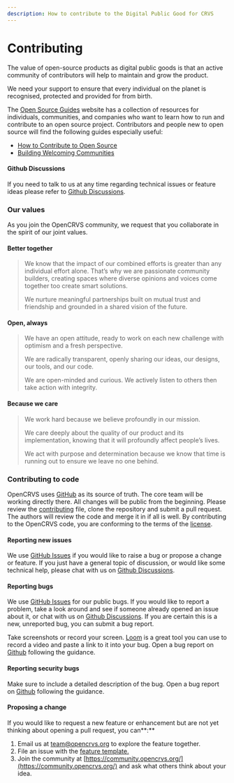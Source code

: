 ```yaml
---
description: How to contribute to the Digital Public Good for CRVS
---
```


# Contributing

The value of open-source products as digital public goods is that an active community of contributors will help to maintain and grow the product.

We need your support to ensure that every individual on the planet is recognised, protected and provided for from birth.

The [Open Source Guides](https://opensource.guide/) website has a collection of resources for individuals, communities, and companies who want to learn how to run and contribute to an open source project. Contributors and people new to open source will find the following guides especially useful:

* [How to Contribute to Open Source](https://opensource.guide/how-to-contribute/)
* [Building Welcoming Communities](https://opensource.guide/building-community/)

#### Github Discussions <a href="#gitter" id="gitter"></a>

If you need to talk to us at any time regarding technical issues or feature ideas please refer to [Github Discussions](https://github.com/opencrvs/opencrvs-core/discussions).&#x20;

### Our values <a href="#our-values" id="our-values"></a>

As you join the OpenCRVS community, we request that you collaborate in the spirit of our joint values.

#### **Better together**

> We know that the impact of our combined efforts is greater than any individual effort alone. That’s why we are passionate community builders, creating spaces where diverse opinions and voices come together too create smart solutions.
>
> We nurture meaningful partnerships built on mutual trust and friendship and grounded in a shared vision of the future.

#### **Open, always**

> We have an open attitude, ready to work on each new challenge with optimism and a fresh perspective.
>
> We are radically transparent, openly sharing our ideas, our designs, our tools, and our code.
>
> We are open-minded and curious. We actively listen to others then take action with integrity.

#### **Because we care**

> We work hard because we believe profoundly in our mission.&#x20;
>
> We care deeply about the quality of our product and its implementation, knowing that it will profoundly affect people’s lives.
>
> We act with purpose and determination because we know that time is running out to ensure we leave no one behind.

### Contributing to code <a href="#working-on-opencrvs-code" id="working-on-opencrvs-code"></a>

OpenCRVS uses [GitHub](https://github.com/opencrvs/opencrvs-core) as its source of truth. The core team will be working directly there. All changes will be public from the beginning. Please review the [contributing](https://github.com/opencrvs/opencrvs-core/blob/master/CONTRIBUTING.md) file, clone the repository and submit a pull request. The authors will review the code and merge it in if all is well. By contributing to the OpenCRVS code, you are conforming to the terms of the [license](https://www.opencrvs.org/license).

#### Reporting new issues <a href="#reporting-new-issues" id="reporting-new-issues"></a>

We use [GitHub Issues](https://github.com/opencrvs/opencrvs-core/issues) if you would like to raise a bug or propose a change or feature. If you just have a general topic of discussion, or would like some technical help, please chat with us on [Github Discussions](https://github.com/opencrvs/opencrvs-core/discussions).

#### Reporting bugs <a href="#reporting-bugs" id="reporting-bugs"></a>

We use [GitHub Issues](https://github.com/opencrvs/opencrvs-core/issues) for our public bugs. If you would like to report a problem, take a look around and see if someone already opened an issue about it, or chat with us on [Github Discussions](https://github.com/opencrvs/opencrvs-core/discussions). If you are certain this is a new, unreported bug, you can submit a bug report.

Take screenshots or record your screen. [Loom](https://www.loom.com/) is a great tool you can use to record a video and paste a link to it into your bug. Open a bug report on [Github](https://github.com/opencrvs/opencrvs-core/issues/new?assignees=\&labels=%F0%9F%91%B9Bug\&template=---bug.md\&title=) following the guidance.

#### Reporting security bugs <a href="#reporting-security-bugs" id="reporting-security-bugs"></a>

Make sure to include a detailed description of the bug. Open a bug report on [Github](https://github.com/opencrvs/opencrvs-core/issues/new?assignees=\&labels=%F0%9F%91%B9Bug\&template=---bug.md\&title=) following the guidance.

#### Proposing a change <a href="#proposing-a-change" id="proposing-a-change"></a>

If you would like to request a new feature or enhancement but are not yet thinking about opening a pull request, you can**:**

1. Email us at team@opencrvs.org to explore the feature together.
2. File an issue with the [feature template.](https://github.com/opencrvs/opencrvs-core/issues/new?assignees=\&labels=%E2%98%95%EF%B8%8F+Discussion\&template=---feature.md\&title=)
3. Join the community at [https://community.opencrvs.org/](https://community.opencrvs.org/) and ask what others think about your idea.

